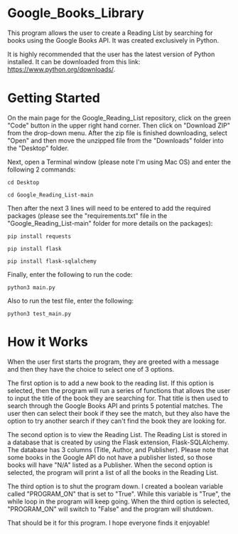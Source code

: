 # Google_Books_Library #

This program allows the user to create a Reading List by searching for books using the Google Books API. It was created exclusively in Python. 

It is highly recommended that the user has the latest version of Python installed.  It can be downloaded from this link: https://www.python.org/downloads/.


# Getting Started #

On the main page for the Google_Reading_List repository, click on the green "Code" button in the upper right hand corner.  Then click on "Download ZIP" from the drop-down menu.  After the zip file is finished downloading, select "Open" and then move the unzipped file from the "Downloads" folder into the "Desktop" folder.

Next, open a Terminal window (please note I'm using Mac OS) and enter the following 2 commands:
  
    cd Desktop
  
    cd Google_Reading_List-main

Then after the next 3 lines will need to be entered to add the required packages (please see the "requirements.txt" file in the "Google_Reading_List-main" folder for more details on the packages):

    pip install requests
  
    pip install flask
  
    pip install flask-sqlalchemy
  
Finally, enter the following to run the code:
  
    python3 main.py
  
Also to run the test file, enter the following:

    python3 test_main.py
  

# How it Works #  
  
When the user first starts the program, they are greeted with a message and then they have the choice to select one of 3 options.

The first option is to add a new book to the reading list.  If this option is selected, then the program will run a series of functions that allows the user to input the title of the book they are searching for.  That title is then used to search through the Google Books API and prints 5 potential matches.  The user then can select their book if they see the match, but they also have the option to try another search if they can't find the book they are looking for.

The second option is to view the Reading List.  The Reading List is stored in a database that is created by using the Flask extension, Flask-SQLAlchemy.  The database has 3 columns (Title, Author, and Publisher).  Please note that some books in the Google API do not have a publisher listed, so those books will have "N/A" listed as a Publisher.  When the second option is selected, the program will print a list of all the books in the Reading List.

The third option is to shut the program down.  I created a boolean variable called "PROGRAM_ON" that is set to "True".  While this variable is "True", the while loop in the program will keep going.  When the third option is selected, "PROGRAM_ON" will switch to "False" and the program will shutdown.

That should be it for this program.  I hope everyone finds it enjoyable!

